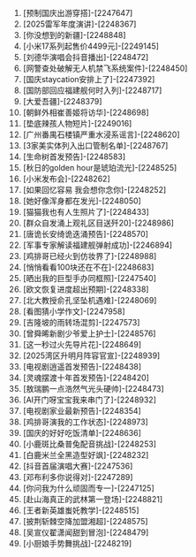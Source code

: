 
1. [预制国庆出游穿搭]-[2247647]
1. [2025雷军年度演讲]-[2248367]
1. [你没想到的新疆]-[2248848]
1. [小米17系列起售价4499元]-[2249145]
1. [刘德华演唱会抖音播出]-[2248472]
1. [网警查处破解无人机禁飞系统案件]-[2248450]
1. [国庆staycation安排上了]-[2247392]
1. [国防部回应福建舰何时入列]-[2248717]
1. [大爱吾疆]-[2248379]
1. [朝鲜外相崔善姬将访华]-[2248698]
1. [垫底辣孩人物短片]-[2249016]
1. [广州番禺石楼镇严重水浸系谣言]-[2248620]
1. [3家美实体列入出口管制名单]-[2248767]
1. [生命树首发预告]-[2248583]
1. [秋日的golden hour是琥珀流光]-[2248525]
1. [小米发布会]-[2248262]
1. [如果回忆容易 我会想你念你]-[2248252]
1. [她好像浑身都在发光]-[2248050]
1. [猫猫我也有人生照片了]-[2248433]
1. [群众自发涌上观礼区目送歼20]-[2248986]
1. [唐诡长安绮诡迭涌预告]-[2248570]
1. [军事专家解读福建舰弹射成功]-[2246894]
1. [鸡排哥已经火到仿妆界了]-[2248988]
1. [悄悄看看100块还在不在]-[2248683]
1. [晒出我的巨型手办同框照]-[2247540]
1. [欧文恢复进度超出预期]-[2248338]
1. [北大教授俞孔坚坠机遇难]-[2248069]
1. [看图猜小学作文]-[2247958]
1. [吉隆坡的雨转场混剪]-[2247573]
1. [曾舜晞新剧少爷爱上护士]-[2248576]
1. [这一秒过火先导片花]-[2248649]
1. [2025湾区升明月阵容官宣]-[2248939]
1. [电视剧逍遥首发预告]-[2248438]
1. [灵魂摆渡十年首发预告]-[2248420]
1. [敖瑞鹏一点浩然气光头硬帅]-[2248473]
1. [AI开门呀宝宝我来串门了]-[2248932]
1. [电视剧家业最新预告]-[2248354]
1. [鸡排哥演我的工作状态]-[2248973]
1. [国庆的好好吃饭清单]-[2248636]
1. [小鹿斑比桑普兔配音挑战]-[2248253]
1. [白鹿米兰全黑造型好飒]-[2248232]
1. [抖音首届演唱大赛]-[2247536]
1. [邓布利多你说得对]-[2247289]
1. [你问我为什么顽固而专一]-[2247125]
1. [赴山海真正的武林第一登场]-[2248821]
1. [王者新英雄蚩奼教学]-[2248515]
1. [披荆斩棘空降加盟湘超]-[2248575]
1. [吴宣仪翟潇闻甜到冒泡]-[2248479]
1. [小厨娘手势舞挑战]-[2248219]